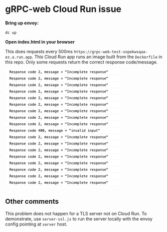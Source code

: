# gRPC-web Cloud Run issue

**Bring up envoy:**
```
dc up
```

**Open index.html in your browser**

This does requests every 500ms `https://grpc-web-test-snpekwsqaa-ez.a.run.app`.
This Cloud Run app runs an image built from the `Dockerfile` in this repo.
Only some requests return the correct response code/message.

![](./images/img.png)

## Other comments

This problem does not happen for a TLS server not on Cloud Run. To
demonstrate, use `server-ssl.js` to run the server locally with the envoy
config pointing at `server` host.
